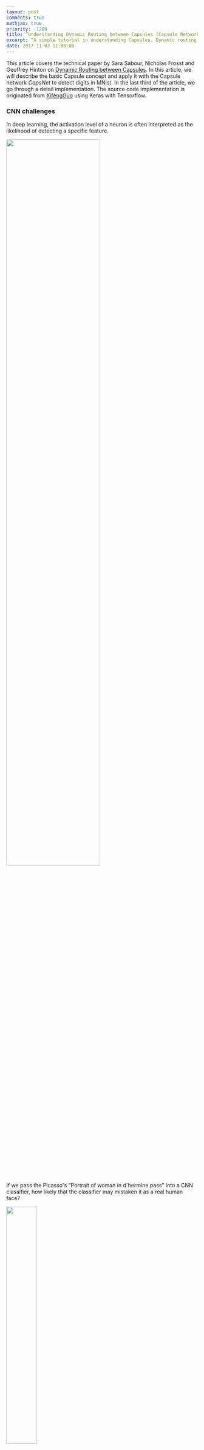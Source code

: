 ```yaml
---
layout: post
comments: true
mathjax: true
priority: -1200
title: “Understanding Dynamic Routing between Capsules (Capsule Networks)”
excerpt: “A simple tutorial in understanding Capsules, Dynamic routing and Capsule Network CapsNet”
date: 2017-11-03 11:00:00
---
```


This article covers the technical paper by Sara Sabour, Nicholas Frosst and Geoffrey Hinton on [Dynamic Routing between Capsules](https://arxiv.org/pdf/1710.09829.pdf). In this article, we will describe the basic Capsule concept and apply it with the Capsule network _CapsNet_ to detect digits in MNist. In the last third of the article, we go through a detail implementation. The source code implementation is originated from [XifengGuo](https://github.com/XifengGuo/CapsNet-Keras) using Keras with Tensorflow. 

### CNN challenges

In deep learning, the activation level of a neuron is often interpreted as the likelihood of detecting a specific feature. 

<div class="imgcap">
<img src="/assets/capsule/fc.jpg" style="border:none;width:70%;">
</div>

If we pass the Picasso's "Portrait of woman in d`hermine pass" into a CNN classifier, how likely that the classifier may mistaken it as a real human face?

<div class="imgcap">
<img src="/assets/capsule/picasso.jpg" style="border:none;width:40%;">
</div>

CNN is good at detecting features but less effective at exploring the spatial relationships among features (perspective, size, orientation). For example, the following picture may fool a _simple_ CNN model in believing that this a good sketch of a human face.

<div class="imgcap">
<img src="/assets/capsule/face2.jpg" style="border:none;width:20%;">
</div>
[(image source)](http://sharenoesis.com/article/draw-face/84)

A simple CNN model can extract the features for nose, eyes and mouth correctly but will wrongly activate the neuron for the face detection. Without realize the mis-match in spatial orientation and size, the activation for the face detection will be too high.

<div class="imgcap">
<img src="/assets/capsule/face4.jpg" style="border:none;width:60%;">
</div>

Now, we imagine that each neuron contains the likelihood as well as properties of the features. For example, it outputs a vector containing [likelihood, orientation, size]. With this spatial information, we can detect the in-consistence in the orientation and size among the nose, eyes and ear features and therefore output a much lower activation for the face detection.

<div class="imgcap">
<img src="/assets/capsule/face5.jpg" style="border:none;width:60%;">
</div>

Instead of using the term neurons, the technical paper uses the term **capsules** to indicate that capsules output a vector instead of a single scaler value.

### Equivariance

Conceptually, a CNN model uses multiple neurons and layers in capturing different feature's variants:
<div class="imgcap">
<img src="/assets/capsule/cnn1.jpg" style="border:none;width;">
</div>

A capsule network share the same capsule to detect multiple variants in a simpler network.

<div class="imgcap">
<img src="/assets/capsule/c21.jpg" style="border:none;width:40%;">
<img src="/assets/capsule/c22.jpg" style="border:none;width:40%;">
</div>

**Equivariance** is the detection of objects that can transform to each other. Intuitively, a capsule detects the face is rotated right 20° (or rotated left 20°) rather than realizes the face matched a variant that is rotated right 20°. By forcing the model to learn the feature variant in a capsule, we _may_ extrapolate possible variants more effectively with less training data.

MNist dataset contains 55,000 training data. i.e. 5,500 samples per digits. However, it is unlikely that children need to read this large amount of samples to learn digits. Our existing deep learning models including CNN seem inefficient in utilizing datapoints. 

> With feature property as part of the information extracted by capsules, we _may_ generalize the model better without an over extensive amount of labeled data.

### Capsule

> A capsule is a group of neurons that not only capture the likelihood but also the parameters of the specific feature. 

For example, the first row below indicates the probabilities of detecting the number "7" by a neuron. A 2-D capsule is formed by combining 2 neurons. This capsule outputs a 2-D vector in detecting the number "7". For the first image in the second row, it outputs a vector $$ v = (0, 0.9)$$. The magnitude of the vector $$ \| v \| = \sqrt{ 0^2 + 0.9^2 } = 0.9 $$ corresponds to the probability of detecting "7". The second image of each row looks more like a "1" than a "7". Therefore its corresponding likelihood as "7" is smaller (smaller scaler value or smaller vector's magnitude but with the same orientation) .

<div class="imgcap">
<img src="/assets/capsule/cap1.jpg" style="border:none;width:60%;">
</div>

In the third row, we rotate the image by 20°. The capsule will generate vectors with the same magnitude but different orientations. Here, the angle of the vector represents the angle of rotation for the number "7". As we can image, we can add 2 more neurons to a capsule to capture the size and stroke width. 

<div class="imgcap">
<img src="/assets/capsule/style.jpg" style="border:none;width:30%;">
</div>

> We call the output vector of a capsule as the **activity vector** with magnitude represents the probability of detecting a feature and its orientation represents its parameters (properties).

### Compute the output of a capsule

Recall a fully connected neural network:

<div class="imgcap">
<img src="/assets/capsule/fc1.jpg" style="border:none;width:35%;">
</div>

The output of each neuron is computed from the output of the neurons from the previous layer:

$$
\begin{split}
z_j &= \sum_i W_{ij} x_i \\
y_j &= ReLU(z_j) \\
\end{split}
$$

which $$W_{ij}, z_j$$ and $$y_i$$ are all scalars. 

For a capsule, the input $$u_i$$ and the output $$v_j$$ of a capsule are vectors. The output of a capsule is computed by the dynamic routing.

<div class="imgcap">
<img src="/assets/capsule/fc2.jpg" style="border:none;width:35%;">
</div>

We apply a **transformation matrix** $$W_{ij}$$ to the capsule output $$ u_i $$ of the pervious layer. For example, with a $$p \times k $$ matrix, we transform $$u_i$$ to $$\hat{u}_{j \vert i}$$ from k-dimension to p-dimension. ($$ (p \times k) \times (k \times 1) \implies p \times 1$$) Then we compute a weighted sum $$s_j$$ with weights $$c_{ij}$$.

$$
\begin{split}
\hat{u}_{j|i} &= W_{ij} u_i \\
s_j & = \sum_i c_{ij}  \hat{u}_{j|i} \\
\end{split}
$$

$$c_{ij}$$ are **coupling coefficients** that are calculated by the iterative dynamic routing process (discussed next) and $$ \sum_{j} c_{ij}$$ are designed to sum to one. Conceptually, $$c_{ij}$$ measures how likely capsule $$i$$ may activate capsule $$j$$.

Instead of applying a ReLU function, we apply a squashing function to $$s_j$$ so the final output vector $$v_j$$ of the capsule has length between 0 and 1. This function shrinks small vectors to zero and large vectors to unit vectors.


$$
\begin{split}
v_{j} & = \frac{\| s_{j} \|^2}{ 1 + \| s_{j} \|^2} \frac{s_{j}}{ \| s_{j} \|}  \\
\end{split}
$$


$$
\begin{split}
v_{j} & \approx \| s_{j} \| s_{j}  \quad & \text{for } s_{j} \text { is small. } \\
v_{j} & \approx \frac{s_{j}}{ \| s_{j} \|}  \quad & \text{for } s_{j} \text { is large. } \\
\end{split}
$$

### Iterative dynamic Routing

In capsule, we use iterative dynamic routing to compute the capsule output by calculating an intermediate value $$c_{ij}$$ (coupling coefficient).

<div class="imgcap">
<img src="/assets/capsule/face6.jpg" style="border:none;width:65%;">
</div>

Recall that the **prediction vector** $$\hat{u}_{j \vert i}$$ is computed as:

$$
\begin{split}
\hat{u}_{j|i} &= W_{ij} u_i \\
\end{split}
$$

and the **activity vector** $$v_j$$ (the capsule $$j$$ output) is:

$$
\begin{split}
s_j & = \sum_i c_{ij}  \hat{u}_{j|i} \\
v_{j} & = \frac{\| s_{j} \|^2}{ 1 + \| s_{j} \|^2} \frac{s_{j}}{ \| s_{j} \|}  \\
\end{split}
$$

Intuitively, prediction vector $$\hat{u}_{j \vert i}$$ is the prediction (**vote**) from the capsule $$i$$ on the output of the capsule $$j$$ above. If the activity vector has close similarity with the prediction vector, we conclude that both capsules are highly related. For example, the mouth capsule is part of the face capsule. Such similarity is measured using the scalar product of the prediction and the activity vector.  

$$
\begin{split}
b_{ij} ← \hat{u}_{j \vert i} \cdot v_j \\
\end{split}
$$

Therefore, the similarity score $$b_{ij}$$ takes into account on both likeliness and the feature properties, instead of just likeliness in neurons. Also, $$ b_{ij} $$ remains low if the activation $$u_i$$ of capsule $$i$$ is low since $$\hat{u}_{j \vert i}$$ length is proportional to $$u_i$$. i.e. $$b_{ij}$$ should remain low between the mouth capsule and the face capsule if the mouth capsule is not activated.

The coupling coefficients $$ c_{ij} $$ is computed as the softmax of $$ b_{ij} $$:

$$
\begin{split}
c_{ij} & = \frac{\exp{b_{ij}}} {\sum_k \exp{b_{ik}} } \\
\end{split}
$$

To make $$b_{ij}$$ more accurate , it is updated iteratively in multiple iterations (typically in 3 iterations). 

$$
\begin{split}
b_{ij} ← b_{ij} + \hat{u}_{j \vert i} \cdot v_j \\
\end{split}
$$

Here is the final pseudo code for the dynamic routing:

<div class="imgcap">
<img src="/assets/capsule/alg.jpg" style="border:none;width:90%;">
</div>

[Source Sara Sabour, Nicholas Frosst, Geoffrey Hinton](https://arxiv.org/pdf/1710.09829.pdf) 

> Routing a capsule to the capsule in the layer above based on relevancy is called **Routing-by-agreement**.


The dynamic routing is not a complete replacement of the backpropagation. The transformation matrix $$W$$ is still trained with the backpropagation using a cost function. However, we use dynamic routing to compute the output of a capsule. We compute $$c_{ij}$$ to quantify the connection between a capsule and its parent capsules. This value is important but short lived. We re-initialize it to 0 for every datapoint before the dynamic routing calculation. To calculate a capsule output, training or testing, we always redo the dynamic routing calculation.



### Max pooling shortcoming

The max pooling in a CNN handles translational variance. Even a feature is slightly moved, if it is still within the pooling window, it can still be detected. Nevertheless, this approach keeps only the max feature (the most dominating) and throws away the others. Capsules maintain a weighted sum of features from the previous layer. Hence, it is more suitable in detecting overlapping features. For example detecting multiple overlapping digits in the handwriting:

<div class="imgcap">
<img src="/assets/capsule/over.jpg" style="border:none">
</div>

### Significant of routing-by-agreement with capsules

In a fully connected network, we calculate the neuron with

$$
y_j =  ReLU( \sum_{i} W_{ij} x_i + b_{j} ),
$$

and $$W$$ is trained by the backpropagation with a global cost function. Iterative dynamic routing provides an alternative of calculating how a capsule is activated by using local features' properties. Theoretically, we can group capsules better and simpler to form a **parse tree** with reduced risk of adversaries.

<div class="imgcap">
<img src="/assets/capsule/face7.jpg" style="border:none;width:45%;">
</div>

The iterative dynamic routing with capsules is just one showcase in demonstrating the routing-by-agreement. In a second paper on capsules _Matrix capsules with EM routing_, a matrix capsule [likeliness, 4x4 pose matrix] is proposed with a new Expectation-maximization (EM) routing. The pose matrices are designed to capture different viewpoints so a capsule can capture objects with different azimuths and elevations.

<div class="imgcap">
<img src="/assets/capsule/data.png" style="border:none;width:50%">
</div>

(Source from the paper Matrix capsules with EM routing)

Matrix capsules apply a clustering technique, the EM routing, to cluster related capsules to form a parent capsule. Even the viewpoint may change, the votes will change in a co-ordinate way so the EM routing can still cluster the same children capsules together.

<div class="imgcap">
<img src="/assets/capsule/cluster2.jpg" style="border:none;width:80%">
</div>

The first paper opens a new approach in the deep learning, and the second paper explores deeper into its potential. For those interested, there are more details in my second article on [Matrix capsule](https://jhui.github.io/2017/11/14/Matrix-Capsules-with-EM-routing-Capsule-Network/).

### CapsNet architecture

Finally, we apply capsules to build the CapsNet to classify the MNist digits. The following is the architecture using CapsNet.

<div class="imgcap">
<img src="/assets/capsule/arch1.jpg" style="border:none;width:70%;">
</div>

Image is feed into the ReLU Conv1 which is a standard convolution layer. It applies 256 9x9 kernels to generate an output with 256 channels (feature maps). With stride 1 and no padding, the spatial dimension is reduced to 20x20. ( 28-9+1=20) 

It is then feed into PrimaryCapsules which is a modified convolution layer supporting capsules. It generates a 8-D vector instead of a scalar. PrimaryCapsules used 8x32 kernels to generate 32 8-D capsules. (i.e. 8 output neurons are grouped together to form a capsule) PrimaryCapsules uses 9x9 kernels with stride 2 and no padding to reduce the spatial dimension from 20x20 to 6x6 ( $$ \lfloor \frac{20-9}{2} \rfloor + 1 = 6 $$). In PrimaryCapsules, we have 32x6x6 capsules. 

It is then feed into DigiCaps which apply a transformation matrix $$W_{ij} $$ with shape 16x8 to convert the 8-D capsule to a 16-D capsule for each class $$j$$ (from 1 to 10).

$$
\begin{split}
\hat{u}_{j|i} &= W_{ij} u_i \\
\end{split}
$$

The final output $$v_j$$ for class $$j$$ is computed as:

$$
\begin{split}
s_j & = \sum_i c_{ij}  \hat{u}_{j|i} \\
v_{j} & = \frac{\| s_{j} \|^2}{ 1 + \| s_{j} \|^2} \frac{s_{j}}{ \| s_{j} \|}  \\
\end{split}
$$

Because there are 10 classes, the shape of DigiCaps is 10x16 (10 16-D vector.) Each vector $$v_j$$ acts as the capsule for class $$j$$. The probability of the image to be classify as $$j$$ is computed by $$\| v_j \|$$. In our example, the true label is 7 and $$v_7$$ is the latent representation of our input. With a 2 hidden fully connected layers, we can reconstruct the 28x28 image from $$v_7$$.

Here is the summary of each layers:

| Layer Name | Apply | Output shape |
| --- | --- | --- | --- |
| Image | Raw image array |  28x28x1|
| ReLU Conv1 | Convolution layer with 9x9 kernels output 256 channels, stride 1, no padding with ReLU  | 20x20x256 |
| PrimaryCapsules | Convolution capsule layer with 9x9 kernel output 32x6x6 8-D capsule, stride 2, no padding  | 6x6x32x8 |
| DigiCaps | Capsule output computed from a $$W_{ij} $$ (16x8 matrix) between $$u_i$$ and $$v_j$$ ($$i$$ from 1 to 32x6x6 and $$j$$ from 1 to 10). | 10x16 |
| FC1 | Fully connected with ReLU | 512 |
| FC2 | Fully connected with ReLU | 1024 |
| Output image | Fully connected with sigmoid | 784 (28x28) | 

> Our capsule layers use convolution kernels to explore locality information.

### Loss function (Margin loss)

In our example, we want to detect multiple digits in a picture. Capsules use a separate margin loss $$L_c$$ for each category $$c$$ digit present in the picture:

$$
L_c = T_c \max(0, m^+ − \|v_c\|)^2 + λ (1 − T_c) \max(0, \|v_c\| − m^−)^2
$$

which $$T_c = 1$$ if an object of class $$c$$ is present. $$m^+ = 0.9$$ and $$m^− = 0.1$$. The λ down-weighting (default 0.5) stops the initial learning from shrinking the activity
vectors of all classes. The total loss is just the sum of the losses of all classes.

Computing the margin loss in Keras
```python
def margin_loss(y_true, y_pred):
    """
    :param y_true: [None, n_classes]
    :param y_pred: [None, num_capsule]
    :return: a scalar loss value.
    """
    L = y_true * K.square(K.maximum(0., 0.9 - y_pred)) + \
        0.5 * (1 - y_true) * K.square(K.maximum(0., y_pred - 0.1))

    return K.mean(K.sum(L, 1))
```

### CapsNet model

Here is the Keras code in creating the CapsNet model:
```python
def CapsNet(input_shape, n_class, num_routing):
    """
    :param input_shape: (None, width, height, channels)
    :param n_class: number of classes
    :param num_routing: number of routing iterations
    :return: A Keras Model with 2 inputs (image, label) and 
             2 outputs (capsule output and reconstruct image)
    """
    # Image
    x = layers.Input(shape=input_shape)

    # ReLU Conv1
    conv1 = layers.Conv2D(filters=256, kernel_size=9, strides=1, 
	             padding='valid', activation='relu', name='conv1')(x)

    # PrimaryCapsules: Conv2D layer with `squash` activation, 
    # reshape to [None, num_capsule, dim_vector]
    primarycaps = PrimaryCap(conv1, dim_vector=8, n_channels=32, 
	                    kernel_size=9, strides=2, padding='valid')

    # DigiCap: Capsule layer. Routing algorithm works here.
    digitcaps = DigiCaps(num_capsule=n_class, dim_vector=16, 
	        num_routing=num_routing, name='digitcaps')(primarycaps)

    # The length of the capsule's output vector 
    out_caps = Length(name='out_caps')(digitcaps)

    # Decoder network.
    y = layers.Input(shape=(n_class,))

    # The true label is used to extract the corresponding vj
    masked = Mask()([digitcaps, y])  
    x_recon = layers.Dense(512, activation='relu')(masked)
    x_recon = layers.Dense(1024, activation='relu')(x_recon)
    x_recon = layers.Dense(784, activation='sigmoid')(x_recon)
    x_recon = layers.Reshape(target_shape=[28, 28, 1], name='out_recon')(x_recon)

    # two-input-two-output keras Model
    return models.Model([x, y], [out_caps, x_recon])
```

The length of the capsule's output vector $$\| v_j \| $$ corresponds to the probability that it belong to the class $$j$$. For example, $$ \| v_7 \| $$ is the probability of the input image belongs to 7.
```python
class Length(layers.Layer):
    def call(self, inputs, **kwargs):
        # L2 length which is the square root 
        # of the sum of square of the capsule element
        return K.sqrt(K.sum(K.square(inputs), -1))
```
			
#### PrimaryCapsules

PrimaryCapsules converts 20x20 256 channels into 32x6x6 8-D capsules.
```python
def PrimaryCap(inputs, dim_vector, n_channels, kernel_size, strides, padding):
    """
    Apply Conv2D `n_channels` times and concatenate all capsules
    :param inputs: 4D tensor, shape=[None, width, height, channels]
    :param dim_vector: the dim of the output vector of capsule
    :param n_channels: the number of types of capsules
    :return: output tensor, shape=[None, num_capsule, dim_vector]
    """
    output = layers.Conv2D(filters=dim_vector*n_channels, kernel_size=kernel_size, strides=strides, padding=padding)(inputs)
    outputs = layers.Reshape(target_shape=[-1, dim_vector])(output)
    return layers.Lambda(squash)(outputs)
```

#### Squash function

Squash function behaves like a sigmoid function to squash a vector such that its length falls between 0 and 1.

$$
\begin{split}
v_{j} & = \frac{\| s_{j} \|^2}{ 1 + \| s_{j} \|^2} \frac{s_{j}}{ \| s_{j} \|}  \\
\end{split}
$$


```python
def squash(vectors, axis=-1):
    """
    The non-linear activation used in Capsule. It drives the length of a large vector to near 1 and small vector to 0
    :param vectors: some vectors to be squashed, N-dim tensor
    :param axis: the axis to squash
    :return: a Tensor with same shape as input vectors
    """
    s_squared_norm = K.sum(K.square(vectors), axis, keepdims=True)
    scale = s_squared_norm / (1 + s_squared_norm) / K.sqrt(s_squared_norm)
    return scale * vectors
```

#### DigiCaps with dynamic routing

DigiCaps converts the capsules in PrimaryCapsules to 10 capsules each making a prediction for class $$j$$. The following is the code in creating 10 (n_class) 16-D (dim_vector) capsules:
```python
# num_routing is default to 3
digitcaps = DigiCap(num_capsule=n_class, dim_vector=16, 
                  num_routing=num_routing, name='digitcaps')(primarycaps)
```

DigiCap is just a simple extension of a dense layer. Instead of taking a scalar and output a scalar, it takes a vector and output a vector:

* input shape = (None, input_num_capsule (32), input_dim_vector(8) )
* output shape = (None, num_capsule (10), dim_vector(16) ) 

Here is the DigiCaps and we will detail some part of the code for explanation later.
```python
class DigiCap(layers.Layer):
    """
    The capsule layer. 
 	
    :param num_capsule: number of capsules in this layer
    :param dim_vector: dimension of the output vectors of the capsules in this layer
    :param num_routings: number of iterations for the routing algorithm
    """
    def __init__(self, num_capsule, dim_vector, num_routing=3,
                 kernel_initializer='glorot_uniform',
                 b_initializer='zeros',
                 **kwargs):
        super(DigiCap, self).__init__(**kwargs)
        self.num_capsule = num_capsule    # 10
        self.dim_vector = dim_vector      # 16
        self.num_routing = num_routing    # 3
        self.kernel_initializer = initializers.get(kernel_initializer)
        self.b_initializer = initializers.get(b_initializer)

    def build(self, input_shape):
        "The input Tensor should have shape=[None, input_num_capsule, input_dim_vector]"		
        assert len(input_shape) >= 3, 
        self.input_num_capsule = input_shape[1]
        self.input_dim_vector = input_shape[2]

        # Transform matrix W
        self.W = self.add_weight(shape=[self.input_num_capsule, self.num_capsule, 
                                 self.input_dim_vector, self.dim_vector],
                                 initializer=self.kernel_initializer,
                                 name='W')

        # Coupling coefficient. 
        # The redundant dimensions are just to facilitate subsequent matrix calculation.
        self.b = self.add_weight(shape=[1, self.input_num_capsule, self.num_capsule, 1, 1],
                                    initializer=self.b_initializer,
                                    name='b',
                                    trainable=False)
        self.built = True

    def call(self, inputs, training=None):
        # inputs.shape = (None, input_num_capsule, input_dim_vector)
        # Expand dims to (None, input_num_capsule, 1, 1, input_dim_vector)
        inputs_expand = K.expand_dims(K.expand_dims(inputs, 2), 2)

        # Replicate num_capsule dimension to prepare being multiplied by W
        # Now shape = [None, input_num_capsule, num_capsule, 1, input_dim_vector]
        inputs_tiled = K.tile(inputs_expand, [1, 1, self.num_capsule, 1, 1])

        # Compute `inputs * W` by scanning inputs_tiled on dimension 0. 
        # inputs_hat.shape = [None, input_num_capsule, num_capsule, 1, dim_vector]
        inputs_hat = tf.scan(lambda ac, x: K.batch_dot(x, self.W, [3, 2]),
                             elems=inputs_tiled,
                             initializer=K.zeros([self.input_num_capsule, self.num_capsule, 1, self.dim_vector]))
        # Routing algorithm
        assert self.num_routing > 0, 'The num_routing should be > 0.'
        for i in range(self.num_routing):
            c = tf.nn.softmax(self.b, dim=2)  # dim=2 is the num_capsule dimension
            # outputs.shape=[None, 1, num_capsule, 1, dim_vector]
            outputs = squash(K.sum(c * inputs_hat, 1, keepdims=True))

            # last iteration needs not compute b which will not be passed to the graph any more anyway.
            if i != self.num_routing - 1:
                self.b += K.sum(inputs_hat * outputs, -1, keepdims=True)
        return K.reshape(outputs, [-1, self.num_capsule, self.dim_vector])
```

_build_ declares the self.W parameters representing the transform matrix W and self.b representing the $$b_{ij}$$. 
```python
    def build(self, input_shape):
        "The input Tensor should have shape=[None, input_num_capsule, input_dim_vector]"		
        assert len(input_shape) >= 3, 
        self.input_num_capsule = input_shape[1]
        self.input_dim_vector = input_shape[2]

        # Transform matrix W
        self.W = self.add_weight(shape=[self.input_num_capsule, self.num_capsule, 
                                 self.input_dim_vector, self.dim_vector],
                                 initializer=self.kernel_initializer,
                                 name='W')

        # Coupling coefficient. 
        # The redundant dimensions are just to facilitate subsequent matrix calculation.
        self.b = self.add_weight(shape=[1, self.input_num_capsule, self.num_capsule, 1, 1],
                                    initializer=self.b_initializer,
                                    name='b',
                                    trainable=False)
        self.built = True
```

To compute:

$$
\begin{split}
\hat{u}_{j|i} &= W_{ij} u_i \\
\end{split}
$$

The code first expand the dimension of $$u_i$$ and then multiple it with $$w$$. Nevertheless, the simple dot product implementation of $$ W_{ij} u_i $$ (commet out below) is replaced by tf.scan for better speed performance.

```python
class DigiCap(layers.Layer):
    ...

    def call(self, inputs, training=None):
        # inputs.shape = (None, input_num_capsule, input_dim_vector)
        # Expand dims to (None, input_num_capsule, 1, 1, input_dim_vector)
        inputs_expand = K.expand_dims(K.expand_dims(inputs, 2), 2)

        # Replicate num_capsule dimension to prepare being multiplied by W
        # Now shape = [None, input_num_capsule, num_capsule, 1, input_dim_vector]
        inputs_tiled = K.tile(inputs_expand, [1, 1, self.num_capsule, 1, 1])

        """  
        # Compute `inputs * W` 
        # By expanding the first dim of W.
        # W has shape (batch_size, input_num_capsule, num_capsule, input_dim_vector, dim_vector)
        w_tiled = K.tile(K.expand_dims(self.W, 0), [self.batch_size, 1, 1, 1, 1])
        
        # Transformed vectors, 
        inputs_hat.shape = (None, input_num_capsule, num_capsule, 1, dim_vector)
        inputs_hat = K.batch_dot(inputs_tiled, w_tiled, [4, 3])
        """
		
        # However, we will implement the same code with a faster implementation using tf.sacn	
        # Compute `inputs * W` by scanning inputs_tiled on dimension 0. 
        # inputs_hat.shape = [None, input_num_capsule, num_capsule, 1, dim_vector]
        inputs_hat = tf.scan(lambda ac, x: K.batch_dot(x, self.W, [3, 2]),
                             elems=inputs_tiled,
                             initializer=K.zeros([self.input_num_capsule, self.num_capsule, 1, self.dim_vector]))
```

Here is the code to implement the following Iterative dynamic Routing pseudo code.

<div class="imgcap">
<img src="/assets/capsule/alg.jpg" style="border:none;width:90%;">
</div>

```python
class DigiCap(layers.Layer):
    ...
    def call(self, inputs, training=None):
        ...
        # Routing algorithm
        assert self.num_routing > 0, 'The num_routing should be > 0.'
		
        for i in range(self.num_routing):  # Default: loop 3 times
            c = tf.nn.softmax(self.b, dim=2)  # dim=2 is the num_capsule dimension
			
            # outputs.shape=[None, 1, num_capsule, 1, dim_vector]
            outputs = squash(K.sum(c * inputs_hat, 1, keepdims=True))

            # last iteration needs not compute b which will not be passed to the graph any more anyway.
            if i != self.num_routing - 1:
                self.b += K.sum(inputs_hat * outputs, -1, keepdims=True)
        return K.reshape(outputs, [-1, self.num_capsule, self.dim_vector])
```

#### Image reconstruction

We use the true label to select $$ v_j $$ to reconstruct the image during training. Then we feed $$v_j$$ through 3 fully connected layers to re-generate the original image. 

Select $$v_j$$ in training with Mask
```python
class Mask(layers.Layer):
    """
    Mask a Tensor with shape=[None, d1, d2] by the max value in axis=1.
    Output shape: [None, d2]
    """
    def call(self, inputs, **kwargs):
        # use true label to select target capsule, shape=[batch_size, num_capsule]
        if type(inputs) is list:  # true label is provided with shape = [batch_size, n_classes], i.e. one-hot code.
            assert len(inputs) == 2
            inputs, mask = inputs
        else:  # if no true label, mask by the max length of vectors of capsules
            x = inputs
            # Enlarge the range of values in x to make max(new_x)=1 and others < 0
            x = (x - K.max(x, 1, True)) / K.epsilon() + 1
            mask = K.clip(x, 0, 1)  # the max value in x clipped to 1 and other to 0

        # masked inputs, shape = [batch_size, dim_vector]
        inputs_masked = K.batch_dot(inputs, mask, [1, 1])
        return inputs_masked
```

#### Reconstruction loss

A reconstruction loss $$ \| \text{image} - \text{reconstructed image} \|$$ is added to the loss function. It trains the network to capture the critical properties into the capsule. However, the reconstruction loss is multiple by a regularization factor (0.0005) so it does not dominate over the marginal loss.

### What capsule is learning?

Each capsule in DigiCaps is a 16-D vector. By slightly varying one dimension by holding other constant, we can learn what property for each dimension is capturing. Each row below is the reconstructed image (using the decoder) of changing only one dimension.

<div class="imgcap">
<img src="/assets/capsule/dim.png" style="border:none;width:70%;">
</div>

[Source Sara Sabour, Nicholas Frosst, Geoffrey Hinton](https://arxiv.org/pdf/1710.09829.pdf) 


